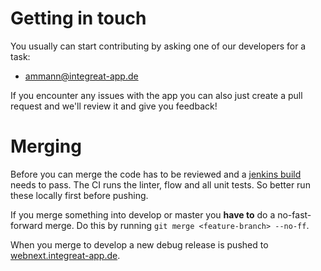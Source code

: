 # Getting in touch

You usually can start contributing by asking one of our developers for a task:
* <ammann@integreat-app.de>

If you encounter any issues with the app you can also just create a pull request and we'll review 
it and give you feedback!

# Merging
Before you can merge the code has to be reviewed and a [jenkins build](https://build.integreat-app.de/job/integreat-webapp/)
needs to pass.
The CI runs the linter, flow and all unit tests. So better run these locally first before pushing.

If you merge something into develop or master you **have to** do a no-fast-forward merge.
Do this by running `git merge <feature-branch> --no-ff`.

When you merge to develop a new debug release is pushed to [webnext.integreat-app.de](https://webnext.integreat-app.de/).
